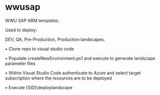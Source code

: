 # wwusap

WWU SAP ARM templates. 

Used to deploy: 

DEV, QA, Pre-Production, Production landscapes. 

•	Clone repo to visual studio code

•	Populate createNewEnvironment.ps1 and execute to generate landscape parameter files

•	Within Visual Studio Code authenticate to Azure and select target subscription where the resources are to be deployed 

•	Execute [SID]\deploylandscape

